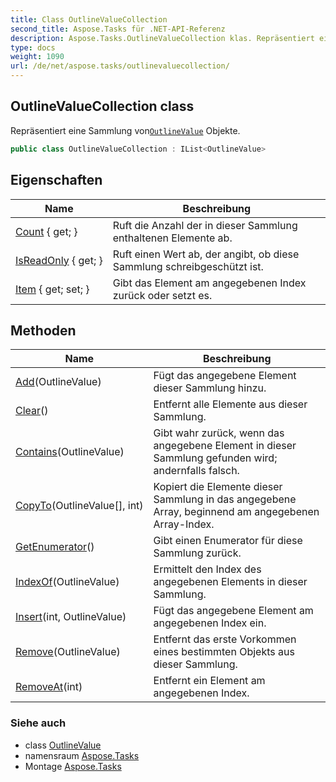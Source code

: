 ```yaml
---
title: Class OutlineValueCollection
second_title: Aspose.Tasks für .NET-API-Referenz
description: Aspose.Tasks.OutlineValueCollection klas. Repräsentiert eine Sammlung vonOutlineValue Objekte.
type: docs
weight: 1090
url: /de/net/aspose.tasks/outlinevaluecollection/
---
```

## OutlineValueCollection class

Repräsentiert eine Sammlung von[`OutlineValue`](../outlinevalue/) Objekte.

```csharp
public class OutlineValueCollection : IList<OutlineValue>
```

## Eigenschaften

| Name | Beschreibung |
| --- | --- |
| [Count](../../aspose.tasks/outlinevaluecollection/count/) { get; } | Ruft die Anzahl der in dieser Sammlung enthaltenen Elemente ab. |
| [IsReadOnly](../../aspose.tasks/outlinevaluecollection/isreadonly/) { get; } | Ruft einen Wert ab, der angibt, ob diese Sammlung schreibgeschützt ist. |
| [Item](../../aspose.tasks/outlinevaluecollection/item/) { get; set; } | Gibt das Element am angegebenen Index zurück oder setzt es. |

## Methoden

| Name | Beschreibung |
| --- | --- |
| [Add](../../aspose.tasks/outlinevaluecollection/add/)(OutlineValue) | Fügt das angegebene Element dieser Sammlung hinzu. |
| [Clear](../../aspose.tasks/outlinevaluecollection/clear/)() | Entfernt alle Elemente aus dieser Sammlung. |
| [Contains](../../aspose.tasks/outlinevaluecollection/contains/)(OutlineValue) | Gibt wahr zurück, wenn das angegebene Element in dieser Sammlung gefunden wird; andernfalls falsch. |
| [CopyTo](../../aspose.tasks/outlinevaluecollection/copyto/)(OutlineValue[], int) | Kopiert die Elemente dieser Sammlung in das angegebene Array, beginnend am angegebenen Array-Index. |
| [GetEnumerator](../../aspose.tasks/outlinevaluecollection/getenumerator/)() | Gibt einen Enumerator für diese Sammlung zurück. |
| [IndexOf](../../aspose.tasks/outlinevaluecollection/indexof/)(OutlineValue) | Ermittelt den Index des angegebenen Elements in dieser Sammlung. |
| [Insert](../../aspose.tasks/outlinevaluecollection/insert/)(int, OutlineValue) | Fügt das angegebene Element am angegebenen Index ein. |
| [Remove](../../aspose.tasks/outlinevaluecollection/remove/)(OutlineValue) | Entfernt das erste Vorkommen eines bestimmten Objekts aus dieser Sammlung. |
| [RemoveAt](../../aspose.tasks/outlinevaluecollection/removeat/)(int) | Entfernt ein Element am angegebenen Index. |

### Siehe auch

* class [OutlineValue](../outlinevalue/)
* namensraum [Aspose.Tasks](../../aspose.tasks/)
* Montage [Aspose.Tasks](../../)


